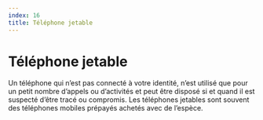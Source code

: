 ```yaml
---
index: 16
title: Téléphone jetable
---
```

# Téléphone jetable

Un téléphone qui n’est pas connecté à votre identité, n’est utilisé que pour un petit nombre d’appels ou d’activités et peut être disposé si et quand il est suspecté d’être tracé ou compromis. Les téléphones jetables sont souvent des téléphones mobiles prépayés achetés avec de l’espèce.